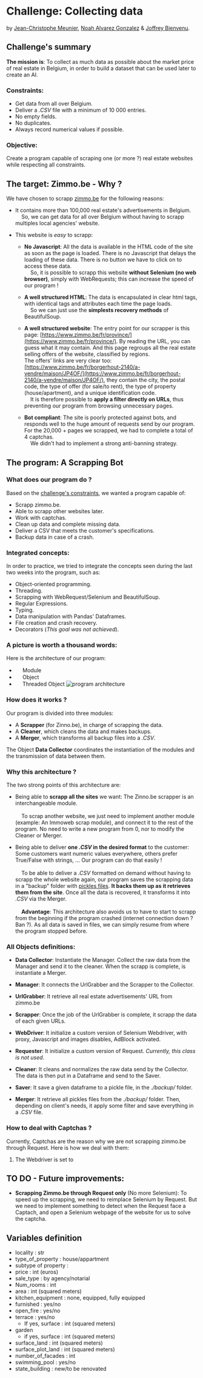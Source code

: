 # Challenge: Collecting data
by [Jean-Christophe Meunier](https://github.com/jcmeunier77), [Noah Alvarez Gonzalez](https://github.com/NoahAlvarezGonzalez) & [Joffrey Bienvenu](https://github.com/Joffreybvn).

## Challenge's summary
**The mission is**: To collect as much data as possible about the market price of real estate in Belgium, in order to build a dataset that can be used later to create an AI.

### Constraints:
 - Get data from all over Belgium.
 - Deliver a *.CSV* file with a minimum of 10 000 entries.
 - No empty fields.
 - No duplicates.
 - Always record numerical values if possible.

### Objective:
Create a program capable of scraping one (or more ?) real estate websites while respecting all constraints.

## The target: Zimmo.be - Why ?
We have chosen to scrapp [zimmo.be](https://www.zimmo.be/fr/) for the following reasons:
 - It contains more than 100,000 real estate's advertisements in Belgium.<br>
 <img src="https://raw.githubusercontent.com/Joffreybvn/challenge-collecting-data/master/docs/arrow.svg" width="12"> So, we can get data for all over Belgium without having to scrapp multiples local agencies' website.
 
 
 - This website is *easy* to scrapp:
   - **No Javascript**: All the data is available in the HTML code of the site as soon as the page is loaded. There is no Javascript that delays the loading of these data. There is no button we have to click on to access these data.<br>
 <img src="https://raw.githubusercontent.com/Joffreybvn/challenge-collecting-data/master/docs/arrow.svg" width="12"> So, it is possible to scrapp this website **without Selenium (no web browser)**, simply with WebRequests; this can increase the speed of our program !
 
 
   - **A well structured HTML**: The data is encapsulated in clear html tags, with identical tags and attributes each time the page loads.<br>
 <img src="https://raw.githubusercontent.com/Joffreybvn/challenge-collecting-data/master/docs/arrow.svg" width="12"> So we can just use the **simplests recovery methods** of BeautifulSoup.
 
 
   - **A well structured website**: The entry point for our scrapper is this page: [https://www.zimmo.be/fr/province/](https://www.zimmo.be/fr/province/). By reading the URL, you can guess what it may contain. And this page regroups all the real estate selling offers of the website, classified by regions.<br>The offers' links are very clear too: [https://www.zimmo.be/fr/borgerhout-2140/a-vendre/maison/JP4OF/](https://www.zimmo.be/fr/borgerhout-2140/a-vendre/maison/JP4OF/), they contain the city, the postal code, the type of offer (for sale/to rent), the type of property (house/apartment), and a unique identification code.<br>
<img src="https://raw.githubusercontent.com/Joffreybvn/challenge-collecting-data/master/docs/arrow.svg" width="12"> It is therefore possible to **apply a filter directly on URLs**, thus preventing our program from browsing unnecessary pages.

   - **Bot compliant**: The site is poorly protected against bots, and responds well to the huge amount of requests send by our program. For the 20,000 + pages we scrapped, we had to complete a total of 4 captchas.<br>
<img src="https://raw.githubusercontent.com/Joffreybvn/challenge-collecting-data/master/docs/arrow.svg" width="12"> We didn't had to implement a strong anti-banning strategy.

## The program: A Scrapping Bot

### What does our program do ?
Based on the [challenge's constraints](https://github.com/Joffreybvn/challenge-collecting-data#constraints), we wanted a program capable of:
 - Scrapp zimmo.be.
 - Able to scrapp other websites later.
 - Work with captchas.
 - Clean up data and complete missing data.
 - Deliver a CSV that meets the customer's specifications.
 - Backup data in case of a crash.
 
### Integrated concepts:
In order to practice, we tried to integrate the concepts seen during the last two weeks into the program, such as:

 - Object-oriented programming.
 - Threading.
 - Scrapping with WebRequest/Selenium and BeautifulSoup.
 - Regular Expressions.
 - Typing.
 - Data manipulation with Pandas' Dataframes.
 - File creation and crash recovery.
 - Decorators (*This goal was not achieved*).

### A picture is worth a thousand words:
Here is the architecture of our program:

 - <img src="https://raw.githubusercontent.com/Joffreybvn/challenge-collecting-data/master/docs/module.svg" height="15"> Module
 - <img src="https://raw.githubusercontent.com/Joffreybvn/challenge-collecting-data/master/docs/object.svg" height="15"> Object
 - <img src="https://raw.githubusercontent.com/Joffreybvn/challenge-collecting-data/master/docs/threaded_object.svg" height="15"> Threaded Object
![program architecture](https://raw.githubusercontent.com/Joffreybvn/challenge-collecting-data/master/docs/architecture.svg)

### How does it works ?
Our program is divided into three modules:
- A **Scrapper** (for Zinno.be), in charge of scrapping the data.
- A **Cleaner**, which cleans the data and makes backups.
- A **Merger**, which transforms all backup files into a *.CSV*.

The Object **Data Collector** coordinates the instantiation of the modules and the transmission of data between them.

### Why this architecture ?
The two strong points of this architecture are:
 - Being able to **scrapp all the sites** we want: The Zinno.be scrapper is an interchangeable module.<br><br>
<img src="https://raw.githubusercontent.com/Joffreybvn/challenge-collecting-data/master/docs/arrow.svg" width="12"> To scrap another website, we just need to implement another module (example: An Immoweb scrap module), and connect it to the rest of the program. No need to write a new program from 0, nor to modify the Cleaner or Merger.

 - Being able to deliver **one *.CSV* in the desired format** to the customer: Some customers want numeric values everywhere, others prefer True/False with strings, ... Our program can do that easily !<br><br>
<img src="https://raw.githubusercontent.com/Joffreybvn/challenge-collecting-data/master/docs/arrow.svg" width="12"> To be able to deliver a *.CSV* formatted on demand without having to scrapp the whole website again, our program saves the scrapping data in a "backup" folder with [pickles files](https://docs.python.org/3/library/pickle.html). **It backs them up as it retrieves them from the site**. Once all the data is recovered, it transforms it into *.CSV* via the Merger.<br><br>
<img src="https://raw.githubusercontent.com/Joffreybvn/challenge-collecting-data/master/docs/arrow.svg" width="12"> **Advantage**: This architecture also avoids us to have to start to scrapp from the beginning if the program crashed (internet connection down ? Ban ?). As all data is saved in files, we can simply resume from where the program stopped before.
 
 ### All Objects definitions:
 - **Data Collector**: Instantiate the Manager. Collect the raw data from the Manager and send it to the cleaner. When the scrapp is complete, is instantiate a Merger.
 
 - **Manager**: It connects the UrlGrabber and the Scrapper to the Collector.
 - **UrlGrabber**: It retrieve all real estate advertisements' URL from zimmo.be
 - **Scrapper**: Once the job of the UrlGrabber is complete, it scrapp the data of each given URLs.
 
 - **WebDriver**: It initialize a custom version of Selenium Webdriver, with proxy, Javascript and images disables, AdBlock activated.
 - **Requester**: It initialize a custom version of Request. *Currently, this class is not used*.
 
 - **Cleaner**: It cleans and normalizes the raw data send by the Collector. The data is then put in a Dataframe and send to the Saver.
 - **Saver**: It save a given dataframe to a pickle file, in the *./backup/* folder.
 
 - **Merger**: It retrieve all pickles files from the *./backup/* folder. Then, depending on client's needs, it apply some filter and save everything in a *.CSV* file.
 
 ### How to deal with Captchas ?
 Currently, Captchas are the reason why we are not scrapping zimmo.be through Request. Here is how we deal with them:
 1. The Webdriver is set to 
 
 ## TO DO - Future improvements:
 
  - **Scrapping Zimmo.be through Request only** (No more Selenium): To speed up the scrapping, we need to reimplace Selenium by Request. But we need to implement something to detect when the Request face a Captach, and open a Selenium webpage of the website for us to solve the captcha.

## Variables definition
 - locality : str
 - type_of_property : house/appartment
 - subtype of property :
 - price : int (euros)
 - sale_type : by agency/notarial
 - Num_rooms : int
 - area : int (squared meters)
 - kitchen_equipment : none, equipped, fully equipped
 - furnished : yes/no
 - open_fire : yes/no
 - terrace : yes/no
   - If yes, surface : int (squared meters)
 - garden
   - if yes, surface : int (squared meters)
 - surface_land : int (squared meters)
 - surface_plot_land : int (squared meters)
 - number_of_facades : int
 - swimming_pool : yes/no
 - state_building : new/to be renovated 

